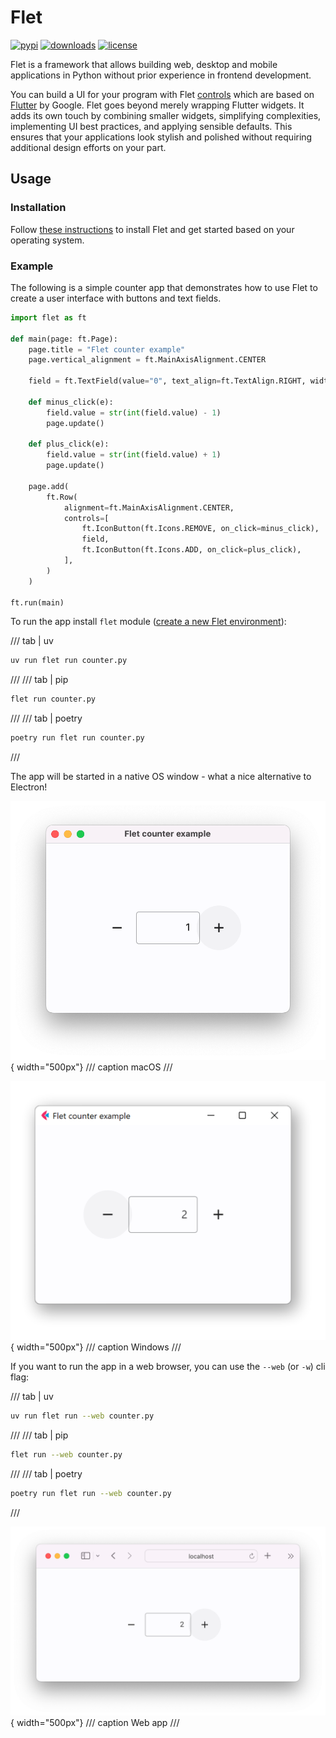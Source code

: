 # Flet

[![pypi](https://img.shields.io/pypi/v/flet.svg)](https://pypi.python.org/pypi/flet)
[![downloads](https://static.pepy.tech/badge/flet/month)](https://pepy.tech/project/flet)
[![license](https://img.shields.io/github/license/flet-dev/flet.svg)](https://github.com/flet-dev/flet/blob/main/LICENSE)


Flet is a framework that allows building web, desktop and mobile applications in Python without prior experience in frontend development.

You can build a UI for your program with Flet [controls](TBA) which are based on [Flutter](https://flutter.dev) by Google. Flet goes beyond merely wrapping Flutter widgets. It adds its own touch by combining smaller widgets, simplifying complexities, implementing UI best practices, and applying sensible defaults. This ensures that your applications look stylish and polished without requiring additional design efforts on your part.

## Usage

### Installation

Follow [these instructions](getting-started/installation.md) to install Flet and 
get started based on your operating system.

### Example

The following is a simple counter app that demonstrates how to use Flet to create a user interface with buttons and text fields.

```python title="counter.py"
import flet as ft

def main(page: ft.Page):
    page.title = "Flet counter example"
    page.vertical_alignment = ft.MainAxisAlignment.CENTER

    field = ft.TextField(value="0", text_align=ft.TextAlign.RIGHT, width=100)

    def minus_click(e):
        field.value = str(int(field.value) - 1)
        page.update()

    def plus_click(e):
        field.value = str(int(field.value) + 1)
        page.update()

    page.add(
        ft.Row(
            alignment=ft.MainAxisAlignment.CENTER,
            controls=[
                ft.IconButton(ft.Icons.REMOVE, on_click=minus_click),
                field,
                ft.IconButton(ft.Icons.ADD, on_click=plus_click),
            ],
        )
    )

ft.run(main)
```

To run the app install `flet` module ([create a new Flet environment](TBA)):

/// tab | uv
```bash
uv run flet run counter.py
```
///
/// tab | pip
```bash
flet run counter.py
```
///
/// tab | poetry
```bash
poetry run flet run counter.py
```
///

The app will be started in a native OS window - what a nice alternative to Electron!

![macOS](assets/getting-started/flet-counter-macos.png){ width="500px"}
/// caption
macOS
///

![Windows](assets/getting-started/flet-counter-windows.png){ width="500px"}
/// caption
Windows
///

If you want to run the app in a web browser, you can use the `--web` (or `-w`) cli flag:

/// tab | uv
```bash
uv run flet run --web counter.py
```
///
/// tab | pip
```bash
flet run --web counter.py
```
///
/// tab | poetry
```bash
poetry run flet run --web counter.py
```
///

![Web](assets/getting-started/flet-counter-safari.png){ width="500px"}
/// caption
Web app
///